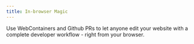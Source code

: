 ```yaml
---
title: In-browser Magic
---
```


Use WebContainers and Github PRs to let anyone edit your website with a complete developer workflow - right from your browser.

